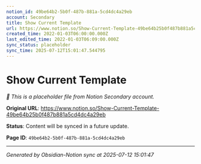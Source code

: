 ```yaml
---
notion_id: 49be64b2-5b0f-487b-881a-5cd4dc4a29eb
account: Secondary
title: Show Current Template
url: https://www.notion.so/Show-Current-Template-49be64b25b0f487b881a5cd4dc4a29eb
created_time: 2022-01-03T06:00:00.000Z
last_edited_time: 2022-01-03T06:09:00.000Z
sync_status: placeholder
sync_time: 2025-07-12T15:01:47.544795
---
```


# Show Current Template

*🔄 This is a placeholder file from Notion Secondary account.*

**Original URL**: https://www.notion.so/Show-Current-Template-49be64b25b0f487b881a5cd4dc4a29eb

**Status**: Content will be synced in a future update.

**Page ID**: `49be64b2-5b0f-487b-881a-5cd4dc4a29eb`

---

*Generated by Obsidian-Notion sync at 2025-07-12 15:01:47*
